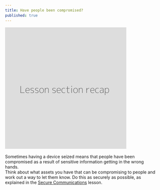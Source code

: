 ```yaml
---
title: Have people been compromised?
published: true
---
```

![](recap.png)

Sometimes having a device seized means that people have been compromised as a result of sensitive information getting in the wrong hands.
<br>
Think about what assets you have that can be compromising to people and work out a way to let them know. Do this as securely as possible, as explained in the [Secure Communications](en/topics/understand-4-digisec/4-secure-communications) lesson.
